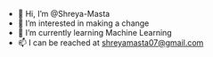 - 👋 Hi, I’m @Shreya-Masta
- 👀 I’m interested in making a change
- 🌱 I’m currently learning Machine Learning
- 📫 I can be reached at shreyamasta07@gmail.com

<!---
Shreya-Masta/Shreya-Masta is a ✨ special ✨ repository because its `README.md` (this file) appears on your GitHub profile.
You can click the Preview link to take a look at your changes.
--->
